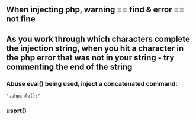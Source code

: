 ## When injecting php, warning == find & error == not fine
## As you work through which characters complete the injection string, when you hit a character in the php error that was not in your string - try commenting the end of the string
### Abuse eval() being used, inject a concatenated command:  
`".phpinfo();"`
### usort()
